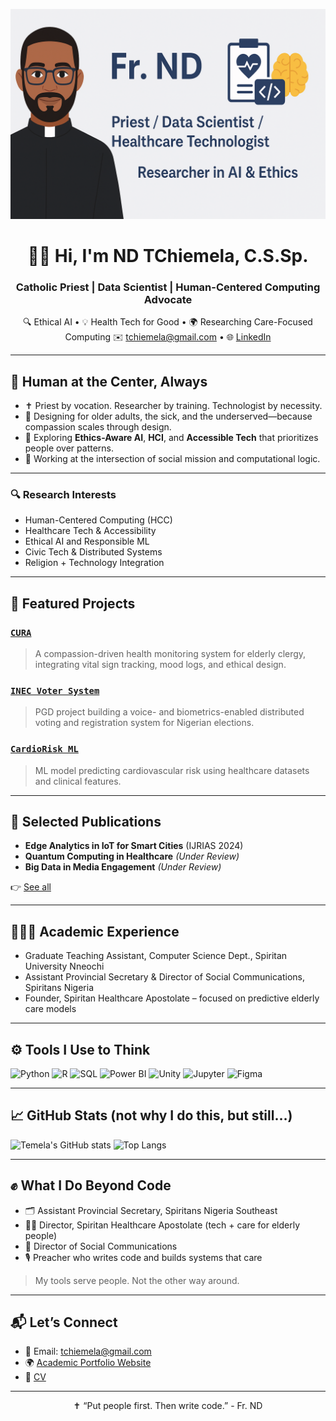 <p align="center">
  <img src="https://github.com/Temela/temela/blob/main/banner.png" alt="Fr. ND Banner" />
</p>

<h1 align="center">👋🏽 Hi, I'm ND TChiemela, C.S.Sp.</h1>
<h3 align="center">Catholic Priest | Data Scientist | Human-Centered Computing Advocate</h3>

<p align="center">
  🔍 Ethical AI • 💡 Health Tech for Good • 🌍 Researching Care-Focused Computing  
  ✉️ <a href="mailto:tchiemela@gmail.com">tchiemela@gmail.com</a> • 🌐 <a href="https://www.linkedin.com/in/tchiemela">LinkedIn</a>
</p>

---

## 🧠 Human at the Center, Always

- ✝️ Priest by vocation. Researcher by training. Technologist by necessity.
- 🧓 Designing for older adults, the sick, and the underserved—because compassion scales through design.
- 🧪 Exploring **Ethics-Aware AI**, **HCI**, and **Accessible Tech** that prioritizes people over patterns.
- 🧭 Working at the intersection of social mission and computational logic.

---
### 🔍 Research Interests
- Human-Centered Computing (HCC)
- Healthcare Tech & Accessibility
- Ethical AI and Responsible ML
- Civic Tech & Distributed Systems
- Religion + Technology Integration

---

## 🧪 Featured Projects

### [`CURA`](https://github.com/Temela/CURA)
> A compassion-driven health monitoring system for elderly clergy, integrating vital sign tracking, mood logs, and ethical design.

### [`INEC Voter System`](https://github.com/Temela/INEC-Voter-System)
> PGD project building a voice- and biometrics-enabled distributed voting and registration system for Nigerian elections.

### [`CardioRisk ML`](https://github.com/Temela/CardioRisk-ML)
> ML model predicting cardiovascular risk using healthcare datasets and clinical features.

---

## 📜 Selected Publications

- **Edge Analytics in IoT for Smart Cities** (IJRIAS 2024)  
- **Quantum Computing in Healthcare** *(Under Review)*  
- **Big Data in Media Engagement** *(Under Review)*

👉 [See all](https://github.com/Temela/publications)

---

## 👨🏽‍🏫 Academic Experience

- Graduate Teaching Assistant, Computer Science Dept., Spiritan University Nneochi  
- Assistant Provincial Secretary & Director of Social Communications, Spiritans Nigeria  
- Founder, Spiritan Healthcare Apostolate – focused on predictive elderly care models

---

## ⚙️ Tools I Use to Think

![Python](https://img.shields.io/badge/Python-3670A0?style=for-the-badge&logo=python&logoColor=fff)
![R](https://img.shields.io/badge/R-276DC3?style=for-the-badge&logo=r&logoColor=white)
![SQL](https://img.shields.io/badge/SQL-003B57?style=for-the-badge)
![Power BI](https://img.shields.io/badge/Power%20BI-F2C811?style=for-the-badge&logo=powerbi&logoColor=black)
![Unity](https://img.shields.io/badge/Unity-100000?style=for-the-badge&logo=unity&logoColor=white)
![Jupyter](https://img.shields.io/badge/Jupyter-F37626?style=for-the-badge&logo=jupyter&logoColor=white)
![Figma](https://img.shields.io/badge/Figma-333333?style=for-the-badge&logo=figma&logoColor=white)

---

## 📈 GitHub Stats (not why I do this, but still…)

![Temela's GitHub stats](https://github-readme-stats.vercel.app/api?username=Temela&show_icons=true&theme=default)
![Top Langs](https://github-readme-stats.vercel.app/api/top-langs/?username=Temela&layout=compact)

---

## ✊ What I Do Beyond Code

- 🗂️ Assistant Provincial Secretary, Spiritans Nigeria Southeast  
- 🧑‍⚕️ Director, Spiritan Healthcare Apostolate (tech + care for elderly people)  
- 📡 Director of Social Communications  
- 🎙️ Preacher who writes code and builds systems that care

> My tools serve people. Not the other way around.

---

## 📬 Let’s Connect

- 📧 Email: tchiemela@gmail.com
- 🌍 [Academic Portfolio Website](https://temela.github.io)  
- 📄 [CV](https://github.com/Temela/temela.github.io/blob/main/files/fr-nd-cv.pdf) 

---

<p align="center">
✝️ “Put people first. Then write code.”
  - Fr. ND
</p>
